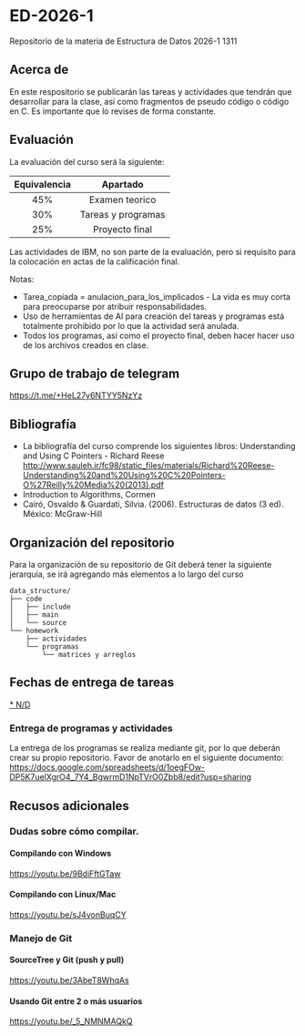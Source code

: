 # ED-2026-1
Repositorio de la materia de Estructura de Datos 2026-1 1311

## Acerca de
En este respositorio se publicarán las tareas y actividades que tendrán que desarrollar para la clase, así como fragmentos de pseudo código o código en C. Es importante que lo revises de forma constante.

## Evaluación
La evaluación del curso será la siguiente:

| Equivalencia |       Apartado     |
|:------------:|:------------------:|
|      45%     | Examen teorico     |
|      30%     | Tareas y programas |
|      25%     | Proyecto final     |

Las actividades de IBM, no son parte de la evaluación, pero si requisito para la colocación en actas de la calificación final.

Notas: 
 * Tarea_copiada = anulacion_para_los_implicados - La vida es muy corta para preocuparse por atribuir responsabilidades.
 * Uso de herramientas de AI para creación del tareas y programas está totalmente prohibido por lo que la actividad será anulada.
 * Todos los programas, así como el proyecto final, deben hacer hacer uso de los archivos creados en clase.

## Grupo de trabajo de telegram
https://t.me/+HeL27y6NTYY5NzYz

## Bibliografía
* La bibliografía del curso comprende los siguientes libros:
Understanding and Using C Pointers - Richard Reese
http://www.sauleh.ir/fc98/static_files/materials/Richard%20Reese-Understanding%20and%20Using%20C%20Pointers-O%27Reilly%20Media%20(2013).pdf
* Introduction to Algorithms, Cormen
* Cairó, Osvaldo & Guardati, Silvia. (2006). Estructuras de datos (3 ed). México: McGraw-Hill

## Organización del repositorio
Para la organización de su repositorio de Git deberá tener la siguiente jerarquía, se irá agregando más elementos a lo largo del curso

```
data_structure/
├── code
│	├── include
│	├── main
│	└── source
└── homework
    ├── actividades
    └── programas
        └── matrices y arreglos
```

## Fechas de entrega de tareas
 [* N/D](https://github.com/dda-ex/ED-2026-1?tab=readme-ov-file)

### Entrega de programas y actividades
La entrega de los programas se realiza mediante git, por lo que deberán crear su propio repositorio. Favor de anotarlo en el siguiente documento: https://docs.google.com/spreadsheets/d/1oegFOw-DP5K7uelXgrO4_7Y4_BgwrmD1NpTVrO0Zbb8/edit?usp=sharing

## Recusos adicionales

### Dudas sobre cómo compilar.
#### Compilando con Windows
https://youtu.be/9BdiFftGTaw

#### Compilando con Linux/Mac
https://youtu.be/sJ4vonBuqCY

### Manejo de Git
#### SourceTree y Git (push y pull)
https://youtu.be/3AbeT8WhqAs

#### Usando Git entre 2 o más usuarios
https://youtu.be/_5_NMNMAQkQ

